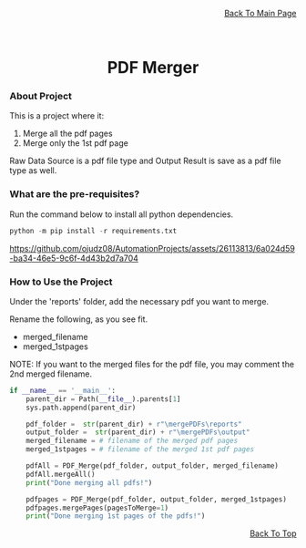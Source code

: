 <p align="right"><a href="https://github.com/ojudz08/AutomationProjects/tree/main">Back To Main Page</a></p>


<!-- PROJECT LOGO -->
<br />
<div align="center">
<h1 align="center">PDF Merger</h1>
</div>


<!-- ABOUT PROJECT -->
### About Project

This is a project where it:
1. Merge all the pdf pages
2. Merge only the 1st pdf page

Raw Data Source is a pdf file type and Output Result is save as a pdf file type as well.

### What are the pre-requisites?

Run the command below to install all python dependencies.

```Python
python -m pip install -r requirements.txt
```


https://github.com/ojudz08/AutomationProjects/assets/26113813/6a024d59-ba34-46e5-9c6f-4d43b2d7a704


### How to Use the Project

Under the 'reports' folder, add the necessary pdf you want to merge.

Rename the following, as you see fit.
- merged_filename
- merged_1stpages

NOTE: If you want to the merged files for the pdf file, you may comment the 2nd merged filename.

```Python
if __name__ == '__main__':
    parent_dir = Path(__file__).parents[1]
    sys.path.append(parent_dir)

    pdf_folder =  str(parent_dir) + r"\mergePDFs\reports"
    output_folder =  str(parent_dir) + r"\mergePDFs\output"
    merged_filename = # filename of the merged pdf pages
    merged_1stpages = # filename of the merged 1st pdf pages

    pdfAll = PDF_Merge(pdf_folder, output_folder, merged_filename)
    pdfAll.mergeAll()
    print("Done merging all pdfs!")

    pdfpages = PDF_Merge(pdf_folder, output_folder, merged_1stpages)
    pdfpages.mergePages(pagesToMerge=1)
    print("Done merging 1st pages of the pdfs!")

```


<p align="right"><a href="#top">Back To Top</a></p>
